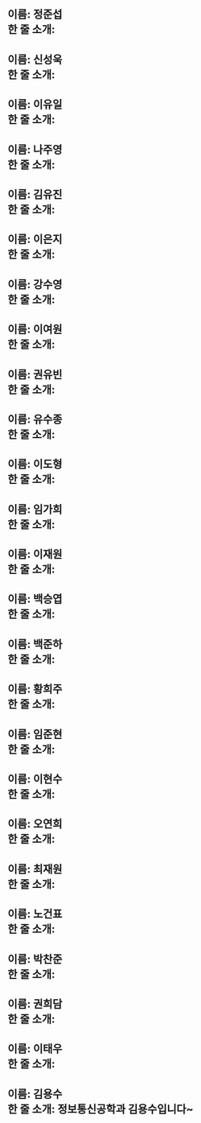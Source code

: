 이름: 정준섭 <br>
한 줄 소개:
---
이름: 신성욱 <br>
한 줄 소개:
---
이름: 이유일 <br>
한 줄 소개:
---
이름: 나주영 <br>
한 줄 소개:
---
이름: 김유진 <br>
한 줄 소개:
---
이름: 이은지 <br>
한 줄 소개:
---
이름: 강수영 <br>
한 줄 소개:
---
이름: 이여원 <br>
한 줄 소개:
---
이름: 권유빈 <br>
한 줄 소개:
---
이름: 유수종 <br>
한 줄 소개:
---
이름: 이도형 <br>
한 줄 소개:
---
이름: 임가희 <br>
한 줄 소개:
---
이름: 이재원 <br>
한 줄 소개:
--
이름: 백승엽 <br>
한 줄 소개:
---
이름: 백준하 <br>
한 줄 소개:
--- 
이름: 황희주 <br>
한 줄 소개:
---
이름: 임준현 <br>
한 줄 소개:
---
이름: 이현수 <br>
한 줄 소개:
---
이름: 오연희 <br>
한 줄 소개:
---
이름: 최재원 <br>
한 줄 소개:
---
이름: 노건표 <br>
한 줄 소개:
---
이름: 박찬준 <br>
한 줄 소개:
---
이름: 권희담 <br>
한 줄 소개:
---
이름: 이태우 <br>
한 줄 소개:
---
이름: 김용수 <br>
한 줄 소개: 정보통신공학과 김용수입니다~
---